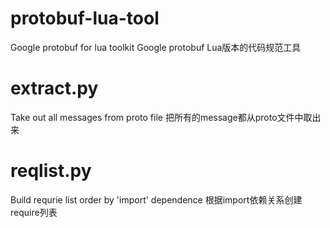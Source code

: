 protobuf-lua-tool
=================

Google protobuf for lua toolkit
Google protobuf Lua版本的代码规范工具

extract.py
===
Take out all messages from proto file
把所有的message都从proto文件中取出来

reqlist.py
===
Build requrie list order by 'import' dependence
根据import依赖关系创建require列表
